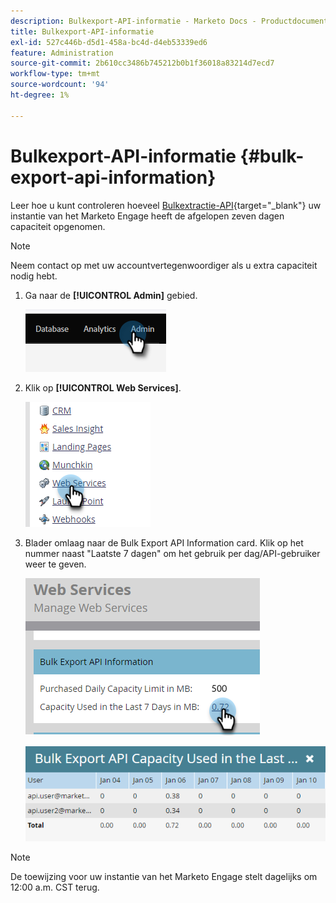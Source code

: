 ```yaml
---
description: Bulkexport-API-informatie - Marketo Docs - Productdocumentatie
title: Bulkexport-API-informatie
exl-id: 527c446b-d5d1-458a-bc4d-d4eb53339ed6
feature: Administration
source-git-commit: 2b610cc3486b745212b0b1f36018a83214d7ecd7
workflow-type: tm+mt
source-wordcount: '94'
ht-degree: 1%

---
```


# Bulkexport-API-informatie {#bulk-export-api-information}

Leer hoe u kunt controleren hoeveel [Bulkextractie-API](https://experienceleague.adobe.com/nl/docs/marketo-developer/marketo/rest/bulk-extract/bulk-extract){target="_blank"} uw instantie van het Marketo Engage heeft de afgelopen zeven dagen capaciteit opgenomen.

>[!NOTE]
>
>Neem contact op met uw accountvertegenwoordiger als u extra capaciteit nodig hebt.

1. Ga naar de **[!UICONTROL Admin]** gebied.

   ![](assets/bulk-export-api-information-1.png)

1. Klik op **[!UICONTROL Web Services]**.

   ![](assets/bulk-export-api-information-2.png)

1. Blader omlaag naar de Bulk Export API Information card. Klik op het nummer naast &quot;Laatste 7 dagen&quot; om het gebruik per dag/API-gebruiker weer te geven.

   ![](assets/bulk-export-api-information-3.png)

   ![](assets/bulk-export-api-information-4.png)

>[!NOTE]
>
>De toewijzing voor uw instantie van het Marketo Engage stelt dagelijks om 12:00 a.m. CST terug.
